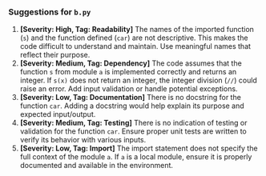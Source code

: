 ### Suggestions for `b.py`

1. **[Severity: High, Tag: Readability]** The names of the imported function (`s`) and the function defined (`car`) are not descriptive. This makes the code difficult to understand and maintain. Use meaningful names that reflect their purpose.
2. **[Severity: Medium, Tag: Dependency]** The code assumes that the function `s` from module `a` is implemented correctly and returns an integer. If `s(x)` does not return an integer, the integer division (`//`) could raise an error. Add input validation or handle potential exceptions.
3. **[Severity: Low, Tag: Documentation]** There is no docstring for the function `car`. Adding a docstring would help explain its purpose and expected input/output.
4. **[Severity: Medium, Tag: Testing]** There is no indication of testing or validation for the function `car`. Ensure proper unit tests are written to verify its behavior with various inputs.
5. **[Severity: Low, Tag: Import]** The import statement does not specify the full context of the module `a`. If `a` is a local module, ensure it is properly documented and available in the environment.

